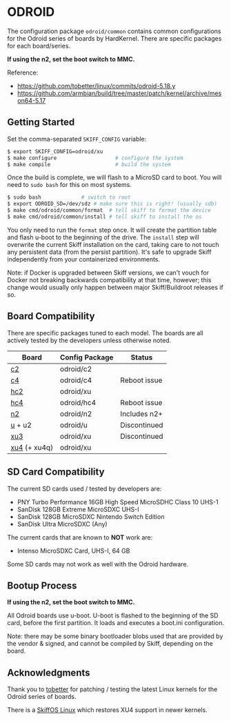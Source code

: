 # ODROID

The configuration package `odroid/common` contains common configurations for the
Odroid series of boards by HardKernel. There are specific packages for each
board/series.

**If using the n2, set the boot switch to MMC.**

Reference:

 - https://github.com/tobetter/linux/commits/odroid-5.18.y
 - https://github.com/armbian/build/tree/master/patch/kernel/archive/meson64-5.17

## Getting Started

Set the comma-separated `SKIFF_CONFIG` variable:

```sh
$ export SKIFF_CONFIG=odroid/xu
$ make configure                   # configure the system
$ make compile                     # build the system
```

Once the build is complete, we will flash to a MicroSD card to boot. You will
need to `sudo bash` for this on most systems.

```sh
$ sudo bash             # switch to root
$ export ODROID_SD=/dev/sdz # make sure this is right! (usually sdb)
$ make cmd/odroid/common/format  # tell skiff to format the device
$ make cmd/odroid/common/install # tell skiff to install the os
```

You only need to run the `format` step once. It will create the partition table
and flash u-boot to the beginning of the drive. The `install` step will
overwrite the current Skiff installation on the card, taking care to not touch
any persistent data (from the persist partition). It's safe to upgrade Skiff
independently from your containerized environments.

Note: if Docker is upgraded between Skiff versions, we can't vouch for Docker
not breaking backwards compatibility at that time, however; this change would
usually only happen between major Skiff/Buildroot releases if so.

## Board Compatibility

There are specific packages tuned to each model. The boards are all actively
tested by the developers unless otherwise noted.

| **Board**      | **Config Package** | Status       |
|----------------|--------------------|--------------|
| [c2]           | odroid/c2          |              |
| [c4]           | odroid/c4          | Reboot issue |
| [hc2]          | odroid/xu          |              |
| [hc4]          | odroid/hc4         | Reboot issue |
| [n2]           | odroid/n2          | Includes n2+ |
| [u] + u2       | odroid/u           | Discontinued |
| [xu3]          | odroid/xu          | Discontinued |
| [xu4] (+ xu4q) | odroid/xu          |              |

[u]: https://wiki.odroid.com/old_product/odroid-x_u_q/odroid_u3/odroid-u3
[xu3]: https://wiki.odroid.com/old_product/odroid-xu3/odroid-xu3
[xu4]: https://wiki.odroid.com/odroid-xu4/odroid-xu4
[hc2]: https://www.hardkernel.com/shop/odroid-hc2-home-cloud-two/
[n2]: https://www.hardkernel.com/shop/odroid-n2-with-4gbyte-ram-2/
[c2]: https://www.hardkernel.com/shop/odroid-c2/
[c4]: https://www.hardkernel.com/shop/odroid-c4/
[hc4]: https://www.hardkernel.com/shop/odroid-hc4/

## SD Card Compatibility

The current SD cards used / tested by developers are:

 - PNY Turbo Performance 16GB High Speed MicroSDHC Class 10 UHS-1
 - SanDisk 128GB Extreme MicroSDXC UHS-I 
 - SanDisk 128GB MicroSDXC Nintendo Switch Edition
 - SanDisk Ultra MicroSDXC (Any)

The current cards that are known to **NOT** work are:

 - Intenso MicroSDXC Card, UHS-I, 64 GB

Some SD cards may not work as well with the Odroid hardware.

## Bootup Process

**If using the n2, set the boot switch to MMC.**

All Odroid boards use u-boot. U-boot is flashed to the beginning of the SD card,
before the first partition. It loads and executes a boot.ini configuration.

Note: there may be some binary bootloader blobs used that are provided by the
vendor & signed, and cannot be compiled by Skiff, depending on the board.

## Acknowledgments

Thank you to [tobetter] for patching / testing the latest Linux kernels for the
Odroid series of boards.

There is a [SkiffOS Linux] which restores XU4 support in newer kernels.

[tobetter]: https://github.com/tobetter/linux
[SkiffOS Linux]: https://github.com/skiffos/linux/tree/skiff-odroid-5.16.y
